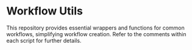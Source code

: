 # Workflow Utils
This repository provides essential wrappers and functions for common workflows, simplifying workflow creation. Refer to the comments within each script for further details.